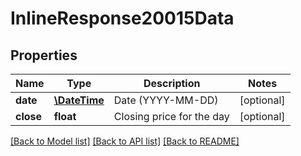 # InlineResponse20015Data

## Properties
Name | Type | Description | Notes
------------ | ------------- | ------------- | -------------
**date** | [**\DateTime**](\DateTime.md) | Date (YYYY-MM-DD) | [optional] 
**close** | **float** | Closing price for the day | [optional] 

[[Back to Model list]](../../README.md#documentation-for-models) [[Back to API list]](../../README.md#documentation-for-api-endpoints) [[Back to README]](../../README.md)

